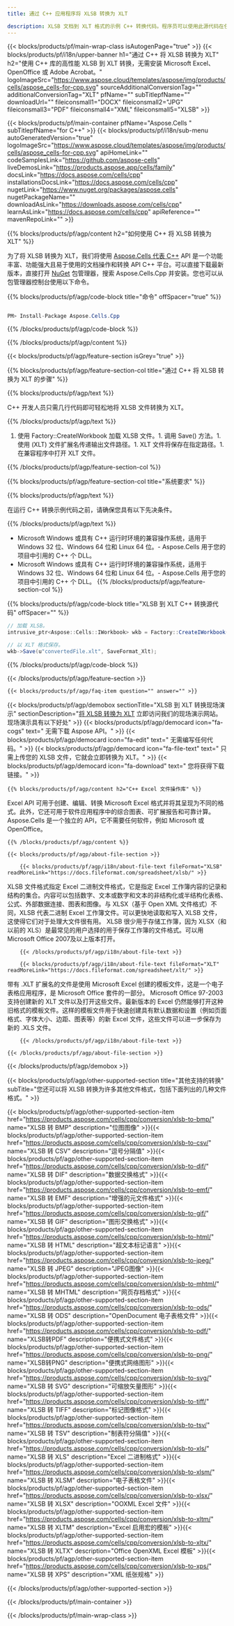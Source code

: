 ```yaml
---
title: 通过 C++ 应用程序将 XLSB 转换为 XLT 

description: XLSB 文档到 XLT 格式的示例 C++ 转换代码。程序员可以使用此源代码在任何 C++ 应用程序中进行批量 XLSB 到 XLT 的转换。
---
```

{{< blocks/products/pf/main-wrap-class isAutogenPage="true" >}}
{{< blocks/products/pf/i18n/upper-banner h1="通过 C++ 将 XLSB 转换为 XLT" h2="使用 C++ 库的高性能 XLSB 到 XLT 转换，无需安装 Microsoft Excel、OpenOffice 或 Adobe Acrobat。" logoImageSrc="https://www.aspose.cloud/templates/aspose/img/products/cells/aspose_cells-for-cpp.svg" sourceAdditionalConversionTag="" additionalConversionTag="XLT" pfName="" subTitlepfName="" downloadUrl="" fileiconsmall1="DOCX" fileiconsmall2="JPG" fileiconsmall3="PDF" fileiconsmall4="XML" fileiconsmall5="XLSB" >}}

{{< blocks/products/pf/main-container pfName="Aspose.Cells " subTitlepfName="for C++" >}}
{{< blocks/products/pf/i18n/sub-menu autoGeneratedVersion="true" logoImageSrc="https://www.aspose.cloud/templates/aspose/img/products/cells/aspose_cells-for-cpp.svg" apiHomeLink="" codeSamplesLink="https://github.com/aspose-cells" liveDemosLink="https://products.aspose.app/cells/family" docsLink="https://docs.aspose.com/cells/cpp" installationsDocsLink="https://docs.aspose.com/cells/cpp" nugetLink="https://www.nuget.org/packages/aspose.cells" nugetPackageName="" downloadAsLink="https://downloads.aspose.com/cells/cpp" learnAsLink="https://docs.aspose.com/cells/cpp" apiReference="" mavenRepoLink="" >}}

{{% blocks/products/pf/agp/content h2="如何使用 C++ 将 XLSB 转换为 XLT" %}}

 为了将 XLSB 转换为 XLT，我们将使用
 [Aspose.Cells 代表 C++](https://products.aspose.com/cells/cpp) 
 API 是一个功能丰富、功能强大且易于使用的文档操作和转换 API C++ 平台。可以直接下载最新版本，直接打开
 [NuGet](https://www.nuget.org/packages/aspose.cells) 
 包管理器，搜索
 Aspose.Cells.Cpp 
 并安装。您也可以从包管理器控制台使用以下命令。

{{% blocks/products/pf/agp/code-block title="命令" offSpacer="true" %}}

```cs

PM> Install-Package Aspose.Cells.Cpp


```

{{% /blocks/products/pf/agp/code-block %}}

{{% /blocks/products/pf/agp/content %}}

{{< blocks/products/pf/agp/feature-section isGrey="true" >}}

{{% blocks/products/pf/agp/feature-section-col title="通过 C++ 将 XLSB 转换为 XLT 的步骤" %}}

{{% blocks/products/pf/agp/text %}}

 C++ 开发人员只需几行代码即可轻松地将 XLSB 文件转换为 XLT。

{{% /blocks/products/pf/agp/text %}}

1. 使用 Factory::CreateIWorkbook 加载 XLSB 文件。1. 调用 Save() 方法。1. 使用 (XLT) 文件扩展名传递输出文件路径。1. XLT 文件将保存在指定路径。1. 在兼容程序中打开 XLT 文件。

{{% /blocks/products/pf/agp/feature-section-col %}}

{{% blocks/products/pf/agp/feature-section-col title="系统要求" %}}

{{% blocks/products/pf/agp/text %}}

 在运行 C++ 转换示例代码之前，请确保您具有以下先决条件。

{{% /blocks/products/pf/agp/text %}}

- Microsoft Windows 或具有 C++ 运行时环境的兼容操作系统，适用于 Windows 32 位、Windows 64 位和 Linux 64 位。- Aspose.Cells 用于您的项目中引用的 C++ 个 DLL。
- Microsoft Windows 或具有 C++ 运行时环境的兼容操作系统，适用于 Windows 32 位、Windows 64 位和 Linux 64 位。- Aspose.Cells 用于您的项目中引用的 C++ 个 DLL。
{{% /blocks/products/pf/agp/feature-section-col %}}

{{% blocks/products/pf/agp/code-block title="XLSB 到 XLT C++ 转换源代码" offSpacer="" %}}

```cs
// 加载 XLSB。
intrusive_ptr<Aspose::Cells::IWorkbook> wkb = Factory::CreateIWorkbook(u"sourceFile.xlsb");

// 以 XLT 格式保存。
wkb->Save(u"convertedFile.xlt", SaveFormat_Xlt);


```

{{% /blocks/products/pf/agp/code-block %}}

{{< /blocks/products/pf/agp/feature-section >}}

    {{< blocks/products/pf/agp/faq-item question="" answer="" >}}
 

<!-- aboutfile Starts -->

{{< blocks/products/pf/agp/demobox sectionTitle="XLSB 到 XLT 转换现场演示" sectionDescription="[将 XLSB 转换为 XLT](https://products.aspose.app/cells/conversion/xlsb-to-xlt) 立即访问我们的现场演示网站。现场演示具有以下好处" >}}
        {{< blocks/products/pf/agp/democard icon="fa-cogs" text=" 无需下载 Aspose API。" >}}
        {{< blocks/products/pf/agp/democard icon="fa-edit" text=" 无需编写任何代码。" >}}
        {{< blocks/products/pf/agp/democard icon="fa-file-text" text=" 只需上传您的 XLSB 文件，它就会立即转换为 XLT。" >}}
        {{< blocks/products/pf/agp/democard icon="fa-download" text=" 您将获得下载链接。" >}}

    {{% blocks/products/pf/agp/content h2="C++ Excel 文件操作库" %}}

 Excel API 可用于创建、编辑、转换 Microsoft Excel 格式并将其呈现为不同的格式。此外，它还可用于软件应用程序中的综合图表、可扩展报告和可靠计算。 Aspose.Cells 是一个独立的 API，它不需要任何软件，例如 Microsoft 或 OpenOffice。  



    {{% /blocks/products/pf/agp/content %}}

    {{< blocks/products/pf/agp/about-file-section >}}

        {{< blocks/products/pf/agp/i18n/about-file-text fileFormat="XLSB" readMoreLink="https://docs.fileformat.com/spreadsheet/xlsb/" >}}

XLSB 文件格式指定 Excel 二进制文件格式，它是指定 Excel 工作簿内容的记录和结构的集合。内容可以包括数字、文本或数字和文本的非结构化或半结构化表格、公式、外部数据连接、图表和图像。与 XLSX（基于 Open XML 文件格式）不同，XLSB 代表二进制 Excel 工作簿文件。可以更快地读取和写入 XLSB 文件，这使得它们对于处理大文件很有用。 XLSB 很少用于存储工作簿，因为 XLSX（和以前的 XLS）是最常见的用户选择的用于保存工作簿的文件格式。可以用Microsoft Office 2007及以上版本打开。

        {{< /blocks/products/pf/agp/i18n/about-file-text >}}

        {{< blocks/products/pf/agp/i18n/about-file-text fileFormat="XLT" readMoreLink="https://docs.fileformat.com/spreadsheet/xlt/" >}}

带有 .XLT 扩展名的文件是使用 Microsoft Excel 创建的模板文件，这是一个电子表格应用程序，是 Microsoft Office 套件的一部分。 Microsoft Office 97-2003 支持创建新的 XLT 文件以及打开这些文件。最新版本的 Excel 仍然能够打开这种旧格式的模板文件。这样的模板文件用于快速创建具有默认数据和设置（例如页面格式、字体大小、边距、图表等）的新 Excel 文件，这些文件可以进一步保存为新的 .XLS 文件。

        {{< /blocks/products/pf/agp/i18n/about-file-text >}}

    {{< /blocks/products/pf/agp/about-file-section >}}

{{< /blocks/products/pf/agp/demobox >}}

<!-- aboutfile Ends -->

{{< blocks/products/pf/agp/other-supported-section title="其他支持的转换" subTitle="您还可以将 XLSB 转换为许多其他文件格式，包括下面列出的几种文件格式。" >}}

{{< blocks/products/pf/agp/other-supported-section-item href="https://products.aspose.com/cells/cpp/conversion/xlsb-to-bmp/" name="XLSB 转 BMP" description="位图图像" >}}{{< blocks/products/pf/agp/other-supported-section-item href="https://products.aspose.com/cells/cpp/conversion/xlsb-to-csv/" name="XLSB 转 CSV" description="逗号分隔值" >}}{{< blocks/products/pf/agp/other-supported-section-item href="https://products.aspose.com/cells/cpp/conversion/xlsb-to-dif/" name="XLSB 转 DIF" description="数据交换格式" >}}{{< blocks/products/pf/agp/other-supported-section-item href="https://products.aspose.com/cells/cpp/conversion/xlsb-to-emf/" name="XLSB 转 EMF" description="增强的元文件格式" >}}{{< blocks/products/pf/agp/other-supported-section-item href="https://products.aspose.com/cells/cpp/conversion/xlsb-to-gif/" name="XLSB 转 GIF" description="图形交换格式" >}}{{< blocks/products/pf/agp/other-supported-section-item href="https://products.aspose.com/cells/cpp/conversion/xlsb-to-html/" name="XLSB 转 HTML" description="超文本标记语言" >}}{{< blocks/products/pf/agp/other-supported-section-item href="https://products.aspose.com/cells/cpp/conversion/xlsb-to-jpeg/" name="XLSB 转 JPEG" description="JPEG图像" >}}{{< blocks/products/pf/agp/other-supported-section-item href="https://products.aspose.com/cells/cpp/conversion/xlsb-to-mhtml/" name="XLSB 转 MHTML" description="网页存档格式" >}}{{< blocks/products/pf/agp/other-supported-section-item href="https://products.aspose.com/cells/cpp/conversion/xlsb-to-ods/" name="XLSB 转 ODS" description="OpenDocument 电子表格文件" >}}{{< blocks/products/pf/agp/other-supported-section-item href="https://products.aspose.com/cells/cpp/conversion/xlsb-to-pdf/" name="XLSB转PDF" description="便携式文件格式" >}}{{< blocks/products/pf/agp/other-supported-section-item href="https://products.aspose.com/cells/cpp/conversion/xlsb-to-png/" name="XLSB转PNG" description="便携式网络图形" >}}{{< blocks/products/pf/agp/other-supported-section-item href="https://products.aspose.com/cells/cpp/conversion/xlsb-to-svg/" name="XLSB 转 SVG" description="可缩放矢量图形" >}}{{< blocks/products/pf/agp/other-supported-section-item href="https://products.aspose.com/cells/cpp/conversion/xlsb-to-tiff/" name="XLSB 转 TIFF" description="标记图像格式" >}}{{< blocks/products/pf/agp/other-supported-section-item href="https://products.aspose.com/cells/cpp/conversion/xlsb-to-tsv/" name="XLSB 转 TSV" description="制表符分隔值" >}}{{< blocks/products/pf/agp/other-supported-section-item href="https://products.aspose.com/cells/cpp/conversion/xlsb-to-xls/" name="XLSB 转 XLS" description="Excel 二进制格式" >}}{{< blocks/products/pf/agp/other-supported-section-item href="https://products.aspose.com/cells/cpp/conversion/xlsb-to-xlsm/" name="XLSB 转 XLSM" description="电子表格文件" >}}{{< blocks/products/pf/agp/other-supported-section-item href="https://products.aspose.com/cells/cpp/conversion/xlsb-to-xlsx/" name="XLSB 转 XLSX" description="OOXML Excel 文件" >}}{{< blocks/products/pf/agp/other-supported-section-item href="https://products.aspose.com/cells/cpp/conversion/xlsb-to-xltm/" name="XLSB 转 XLTM" description="Excel 启用宏的模板" >}}{{< blocks/products/pf/agp/other-supported-section-item href="https://products.aspose.com/cells/cpp/conversion/xlsb-to-xltx/" name="XLSB 转 XLTX" description="Office OpenXML Excel 模板" >}}{{< blocks/products/pf/agp/other-supported-section-item href="https://products.aspose.com/cells/cpp/conversion/xlsb-to-xps/" name="XLSB 转 XPS" description="XML 纸张规格" >}}

{{< /blocks/products/pf/agp/other-supported-section >}}

{{< /blocks/products/pf/main-container >}}
    
{{< /blocks/products/pf/main-wrap-class >}}
